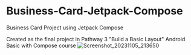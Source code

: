 # Business-Card-Jetpack-Compose
Business Card Project using Jetpack Compose

Created as the final project in Pathway 3 "Build a Basic Layout" Android Basic with Compose course
![Screenshot_20231105_213650](https://github.com/pomegranata/Business-Card-Jetpack-Compose/assets/114458716/2238942e-e229-4557-a247-b17494e5e985)
